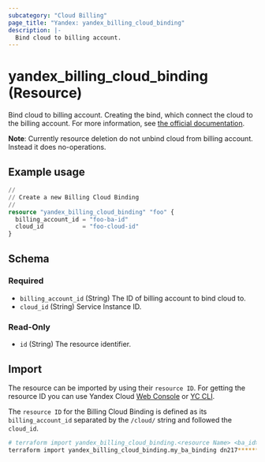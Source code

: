 ```yaml
---
subcategory: "Cloud Billing"
page_title: "Yandex: yandex_billing_cloud_binding"
description: |-
  Bind cloud to billing account.
---
```


# yandex_billing_cloud_binding (Resource)

Bind cloud to billing account. Creating the bind, which connect the cloud to the billing account.
 For more information, see [the official documentation](https://yandex.cloud/docs/billing/operations/pin-cloud).

**Note**: Currently resource deletion do not unbind cloud from billing account. Instead it does no-operations.

## Example usage

```terraform
//
// Create a new Billing Cloud Binding
//
resource "yandex_billing_cloud_binding" "foo" {
  billing_account_id = "foo-ba-id"
  cloud_id           = "foo-cloud-id"
}
```

<!-- schema generated by tfplugindocs -->
## Schema

### Required

- `billing_account_id` (String) The ID of billing account to bind cloud to.
- `cloud_id` (String) Service Instance ID.

### Read-Only

- `id` (String) The resource identifier.

## Import

The resource can be imported by using their `resource ID`. For getting the resource ID you can use Yandex Cloud [Web Console](https://console.yandex.cloud) or [YC CLI](https://yandex.cloud/docs/cli/quickstart).

The `resource ID` for the Billing Cloud Binding is defined as its `billing_account_id` separated by the `/cloud/` string and followed the `cloud_id`.

```bash
# terraform import yandex_billing_cloud_binding.<resource Name> <ba_id>/cloud/<cloud_id>
terraform import yandex_billing_cloud_binding.my_ba_binding dn217**********7m4jq/cloud/b1g5q**********qa4f3
```
